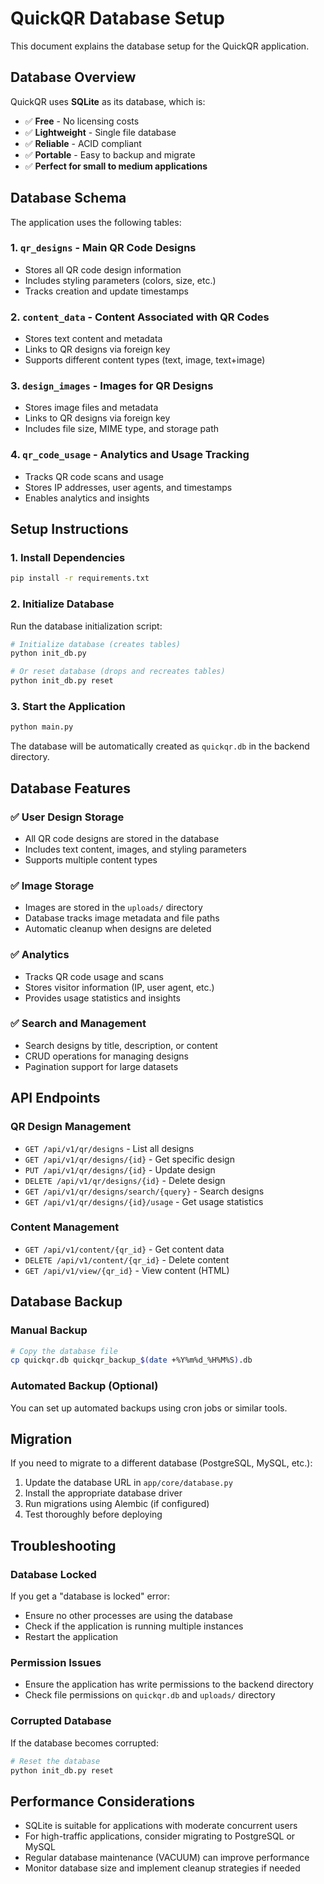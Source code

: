 # QuickQR Database Setup

This document explains the database setup for the QuickQR application.

## Database Overview

QuickQR uses **SQLite** as its database, which is:
- ✅ **Free** - No licensing costs
- ✅ **Lightweight** - Single file database
- ✅ **Reliable** - ACID compliant
- ✅ **Portable** - Easy to backup and migrate
- ✅ **Perfect for small to medium applications**

## Database Schema

The application uses the following tables:

### 1. `qr_designs` - Main QR Code Designs
- Stores all QR code design information
- Includes styling parameters (colors, size, etc.)
- Tracks creation and update timestamps

### 2. `content_data` - Content Associated with QR Codes
- Stores text content and metadata
- Links to QR designs via foreign key
- Supports different content types (text, image, text+image)

### 3. `design_images` - Images for QR Designs
- Stores image files and metadata
- Links to QR designs via foreign key
- Includes file size, MIME type, and storage path

### 4. `qr_code_usage` - Analytics and Usage Tracking
- Tracks QR code scans and usage
- Stores IP addresses, user agents, and timestamps
- Enables analytics and insights

## Setup Instructions

### 1. Install Dependencies

```bash
pip install -r requirements.txt
```

### 2. Initialize Database

Run the database initialization script:

```bash
# Initialize database (creates tables)
python init_db.py

# Or reset database (drops and recreates tables)
python init_db.py reset
```

### 3. Start the Application

```bash
python main.py
```

The database will be automatically created as `quickqr.db` in the backend directory.

## Database Features

### ✅ User Design Storage
- All QR code designs are stored in the database
- Includes text content, images, and styling parameters
- Supports multiple content types

### ✅ Image Storage
- Images are stored in the `uploads/` directory
- Database tracks image metadata and file paths
- Automatic cleanup when designs are deleted

### ✅ Analytics
- Tracks QR code usage and scans
- Stores visitor information (IP, user agent, etc.)
- Provides usage statistics and insights

### ✅ Search and Management
- Search designs by title, description, or content
- CRUD operations for managing designs
- Pagination support for large datasets

## API Endpoints

### QR Design Management
- `GET /api/v1/qr/designs` - List all designs
- `GET /api/v1/qr/designs/{id}` - Get specific design
- `PUT /api/v1/qr/designs/{id}` - Update design
- `DELETE /api/v1/qr/designs/{id}` - Delete design
- `GET /api/v1/qr/designs/search/{query}` - Search designs
- `GET /api/v1/qr/designs/{id}/usage` - Get usage statistics

### Content Management
- `GET /api/v1/content/{qr_id}` - Get content data
- `DELETE /api/v1/content/{qr_id}` - Delete content
- `GET /api/v1/view/{qr_id}` - View content (HTML)

## Database Backup

### Manual Backup
```bash
# Copy the database file
cp quickqr.db quickqr_backup_$(date +%Y%m%d_%H%M%S).db
```

### Automated Backup (Optional)
You can set up automated backups using cron jobs or similar tools.

## Migration

If you need to migrate to a different database (PostgreSQL, MySQL, etc.):

1. Update the database URL in `app/core/database.py`
2. Install the appropriate database driver
3. Run migrations using Alembic (if configured)
4. Test thoroughly before deploying

## Troubleshooting

### Database Locked
If you get a "database is locked" error:
- Ensure no other processes are using the database
- Check if the application is running multiple instances
- Restart the application

### Permission Issues
- Ensure the application has write permissions to the backend directory
- Check file permissions on `quickqr.db` and `uploads/` directory

### Corrupted Database
If the database becomes corrupted:
```bash
# Reset the database
python init_db.py reset
```

## Performance Considerations

- SQLite is suitable for applications with moderate concurrent users
- For high-traffic applications, consider migrating to PostgreSQL or MySQL
- Regular database maintenance (VACUUM) can improve performance
- Monitor database size and implement cleanup strategies if needed 